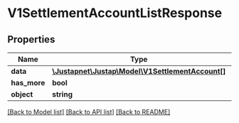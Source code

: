 # V1SettlementAccountListResponse

## Properties
Name | Type | Description | Notes
------------ | ------------- | ------------- | -------------
**data** | [**\Justapnet\Justap\Model\V1SettlementAccount[]**](V1SettlementAccount.md) |  | [optional] 
**has_more** | **bool** |  | [optional] 
**object** | **string** |  | [optional] 

[[Back to Model list]](../README.md#documentation-for-models) [[Back to API list]](../README.md#documentation-for-api-endpoints) [[Back to README]](../README.md)


